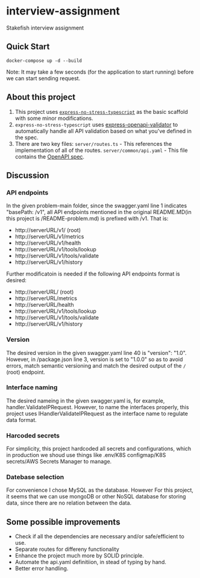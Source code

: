 # interview-assignment

Stakefish interview assignment


## Quick Start

```shell
docker-compose up -d --build
```

Note: It may take a few seconds (for the application to start running) before we can start sending request.


## About this project
1. This project uses [`express-no-stress-typescript`](https://github.com/cdimascio/generator-express-no-stress-typescript) as the basic scaffold with some minor modifications.
2. `express-no-stress-typescript` uses [express-openapi-validator](https://github.com/cdimascio/express-openapi-validator) to automatically handle all API validation based on what you've defined in the spec.
3. There are two key files:
`server/routes.ts` - This references the implementation of all of the routes.
`server/common/api.yaml` - This file contains the [OpenAPI spec](https://swagger.io/specification/).


## Discussion

### API endpoints

In the given problem-main folder, since the swagger.yaml line 1 indicates "basePath: /v1",
all API endpoints mentioned in the original README.MD(in this project is /README-problem.md) is prefixed with /v1.
That is:

- http://serverURL/v1/ (root)
- http://serverURL/v1/metrics
- http://serverURL/v1/health
- http://serverURL/v1/tools/lookup
- http://serverURL/v1/tools/validate
- http://serverURL/v1/history

Further modificatoin is needed if the following API endpoints format is desired:

- http://serverURL/ (root)
- http://serverURL/metrics
- http://serverURL/health
- http://serverURL/v1/tools/lookup
- http://serverURL/v1/tools/validate
- http://serverURL/v1/history

### Version

The desired version in the given swagger.yaml line 40 is "version": "1.0".
However, in /package.json line 3, version is set to  "1.0.0" so as to avoid errors, match semantic versioning and match the desired output of the `/` (root) endpoint.

### Interface naming

The desired nameing in the given swagger.yaml is, for example, handler.ValidateIPRequest.
However, to name the interfaces properly, this project uses IHandlerValidateIPRequest as the interface name to regulate data format.


### Harcoded secrets

For simplicity, this project hardcoded all secrets and configurations, which in production we shoud use things like .env/K8S configmap/K8S secrets/AWS Secrets Manager to manage.

### Datebase selection

For convenience I chose MySQL as the database.
However For this project, it seems that we can use mongoDB or other NoSQL database for storing data, since there are no relation between the data.



## Some possible improvements

- Check if all the dependencies are necessary and/or safe/efficient to use.
- Separate routes for differeny functionality
- Enhance the project much more by SOLID principle.
- Automate the api.yaml definitiion, in stead of typing by hand.
- Better error handling.




